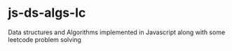 # js-ds-algs-lc
Data structures and Algorithms implemented in Javascript along with some leetcode problem solving
